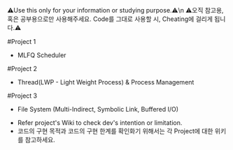 ⚠️Use this only for your information or studying purpose.⚠️\n
⚠️오직 참고용, 혹은 공부용으로만 사용해주세요. Code를 그대로 사용할 시, Cheating에 걸리게 됩니다.⚠️

#Project 1
- MLFQ Scheduler

#Project 2
- Thread(LWP - Light Weight Process) & Process Management

#Project 3
- File System (Multi-Indirect, Symbolic Link, Buffered I/O)

* Refer project's Wiki to check dev's intention or limitation.
* 코드의 구현 목적과 코드의 구현 한계를 확인화기 위해서는 각 Project에 대한 위키를 참고하세요.
